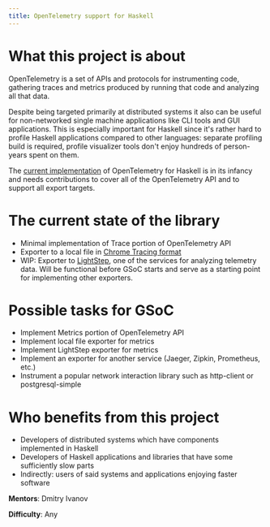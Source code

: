 ```yaml
---
title: OpenTelemetry support for Haskell
---
```


# What this project is about

OpenTelemetry is a set of APIs and protocols for instrumenting code, gathering
traces and metrics produced by running that code and analyzing all that data.

Despite being targeted primarily at distributed systems it also can be useful for
non-networked single machine applications like CLI tools and GUI applications.
This is especially important for Haskell since it's rather hard to profile Haskell
applications compared to other languages: separate profiling build is required,
profile visualizer tools don't enjoy hundreds of person-years spent on them.

The [current implementation](https://github.com/ethercrow/opentelemetry-haskell)
of OpenTelemetry for Haskell is in its infancy and needs contributions
to cover all of the OpenTelemetry API and to support all export targets.

# The current state of the library

* Minimal implementation of Trace portion of OpenTelemetry API
* Exporter to a local file in [Chrome Tracing format]()
* WIP: Exporter to [LightStep](), one of the services for analyzing telemetry
  data. Will be functional before GSoC starts and serve as a starting point for
  implementing other exporters.

# Possible tasks for GSoC

* Implement Metrics portion of OpenTelemetry API
* Implement local file exporter for metrics
* Implement LightStep exporter for metrics
* Implement an exporter for another service (Jaeger, Zipkin, Prometheus, etc.)
* Instrument a popular network interaction library such as http-client or
  postgresql-simple

# Who benefits from this project

* Developers of distributed systems which have components implemented in Haskell
* Developers of Haskell applications and libraries that have some sufficiently slow parts
* Indirectly: users of said systems and applications enjoying faster software

**Mentors**: Dmitry Ivanov

**Difficulty**: Any
